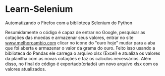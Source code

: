 # Learn-Selenium
Automatizando o Firefox com a biblioteca Selenium do Python

Resumidamente o código é capaz de entrar no Google, pesquisar as cotações das moedas e armazenar seus valores, entrar no site www.melhorcambio.com clicar no ícone do "ouro hoje" mudar para a aba que foi aberta e armazenar o valor da grama do ouro. Feito isso usando a biblioteca do Pandas ele carrega o arquivo xlsx (Excel) e atualiza os valores da planilha com as novas cotações e faz os calculos necessários. Além disso, no final do código é exportado(criado) um novo arquivo xlsx com os valores atualizados.

